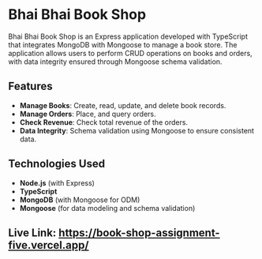 # Bhai Bhai Book Shop

Bhai Bhai Book Shop is an Express application developed with TypeScript that integrates MongoDB with Mongoose to manage a book store. The application allows users to perform CRUD operations on books and orders, with data integrity ensured through Mongoose schema validation.

## Features

- **Manage Books**: Create, read, update, and delete book records.
- **Manage Orders**: Place, and query orders.
- **Check Revenue**: Check total revenue of the orders.
- **Data Integrity**: Schema validation using Mongoose to ensure consistent data.

## Technologies Used

- **Node.js** (with Express)
- **TypeScript**
- **MongoDB** (with Mongoose for ODM)
- **Mongoose** (for data modeling and schema validation)

## Live Link: https://book-shop-assignment-five.vercel.app/
